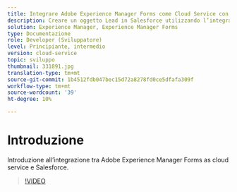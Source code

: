 ```yaml
---
title: Integrare Adobe Experience Manager Forms come Cloud Service con Salesforce
description: Creare un oggetto Lead in Salesforce utilizzando l’integrazione
solution: Experience Manager, Experience Manager Forms
type: Documentazione
role: Developer (Sviluppatore)
level: Principiante, intermedio
version: cloud-service
topic: sviluppo
thumbnail: 331891.jpg
translation-type: tm+mt
source-git-commit: 1b4512fdb047bec15d72a8278fd0ce5dfafa309f
workflow-type: tm+mt
source-wordcount: '39'
ht-degree: 10%

---
```


# Introduzione

Introduzione all’integrazione tra Adobe Experience Manager Forms as cloud service e Salesforce.

>[!VIDEO](https://video.tv.adobe.com/v/331891/?quality=12&learn=on)
